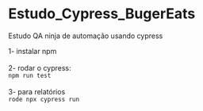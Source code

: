 # Estudo_Cypress_BugerEats
Estudo QA ninja de automação usando cypress

1- instalar npm
<br>
<br>
2- rodar o cypress:
<br>
`npm run test`
<br>
<br>
3- para relatórios 
<br>
`rode npx cypress run`
